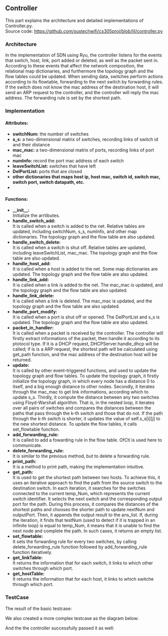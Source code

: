 ## Controller

This part explains the architecture and detailed implementations of  Controller.py.   
Source code: https://github.com/sustechwifi/cs305proj/blob/ljl/controller.py

### Architecture
In the implementation of SDN using Ryu, the controller listens for the events that switch, host, link, port added or deleted, as well as the packet sent in. According to these events that affect the network composition, the relational map dictionaries, and furthermore the topology graph and the flow tables could be updated. When sending data, switches perform actions according to its flowtable, forwarding to the next switch by forwarding rules. If the switch does not know the mac address of the destination host, it will send an ARP request to the controller, and the controller will reply the mac address. The forwarding rule is set by the shortest path.

### Implementation
#### Attributes:
- **switchNum:** the number of switches
- **s_s:** a two-dimensional matrix of switches, recording links of switch id and their distance
- **mac_mac:** a two-dimensional matrix of ports, recording links of port mac
- **numInfo:** record the port mac address of each switch
- **leaveSwitchList:** switches that have left
- **DelPortList:** ports that are closed
- **other dictionaries that maps host ip, host mac, switch id, switch mac, switch port, switch datapath, etc.**
- 
#### Functions:  
- **\_\_init__:**   
  Initialize the arrtibutes. 
- **handle_switch_add:**    
  It is called when a switch is added to the net. Relative tables are updated, including switchNum, s_s, numInfo, and other map dictionaries. The topology graph and the flow table are also updated.
- **handle_switch_delete:**   
  It is called when a switch is shut off. Relative tables are updated, including leaveSwitchList, mac_mac. The topology graph and the flow table are also updated.
- **handle_host_add:**   
  It is called when a host is added to the net. Some map dictionaries are updated. The topology graph and the flow table are also updated.
- **handle_link_add:**   
  It is called when a link is added to the net. The mac_mac is updated, and the topology graph and the flow table are also updated.
- **handle_link_delete:**   
  It is called when a link is deleted. The mac_mac is updated, and the topology graph and the flow table are also updated.
- **handle_port_modify:**   
  It is called when a port is shut off or opened. The DelPortList and s_s is updated. The topology graph and the flow table are also updated.
- **packet_in_handler:**   
  It is called when a packet is received by the controller. The controller will firstly extract informations of the packet, then handle it according to its ptotocol type. If it is a DHCP request, DHCPServer.handle_dhcp will be called; if is is a ARP request, the shortest path will be calculated using get_path function, and the mac address of the destination host will be returned.
- **update:**    
  It is called by other event-triggered functions, and used to update the topology graph and flow tables. To update the topology graph, it firstly initialize the topology graph, in which every node has a distance 0 to itself, and a big enough distance to other nodes. Secondly, it iterates through the mac_mac to get link informations, according which to update s_s. Thirdly, it compute the distance between any two switches using Floyd-Warshall algorithm. That is, in the nested loop, it iterates over all pairs of switches and compares the distances between the paths that pass through the k-th switch and those that do not. If the path through the k-th switch is shorter, it updates the value of self.s_s[i][j] to the new shortest distance. To update the flow tables, it calls set_flowtable function.
- **add_forwarding_rule:**   
  It is called to add a fowarding rule in the flow table. OfCtl is used here to communicate.
- **delete_forwarding_rule:**   
  It is similar to the previous method, but to delete a forwarding rule.
- **print_path:**   
  It is a method to print path, making the implementation intuitive.
- **get_path:**   
  It is used to get the shortest path between two hosts. To achieve this, it uses an iterative approach to find the path from the source switch to the destination switch. In each iteration, it searches for the switches connected to the current temp_Num, which represents the current switch identifier. It selects the next switch and the corresponding output port for the path. During this process, it compares the distances of the shortest paths and chooses the shorter path to update nextNum and outputPort. Then, it appends the output result to the ans_list. If, during the iteration, it finds that testNum (used to detect if it is trapped in an infinite loop) is equal to temp_Num, it means that it is unable to find the next node and complete the path. In such cases, it returns an empty list.
- **set_flowtable:**   
  It sets the forwarding rule for every two switches, by calling delete_forwarding_rule function followed by add_forwarding_rule function iteratively. 
- **get_linkTable:**   
  It returns the information that for each switch, it links to which other switches through which port.
- **get_hostTable:**   
  It returns the information that for each host, it links to which switche through which port.

### TestCase
The result of the basic testcase:

We also created a more complex testcase as the diagram below:

And the the controller successfully passed it as well:
